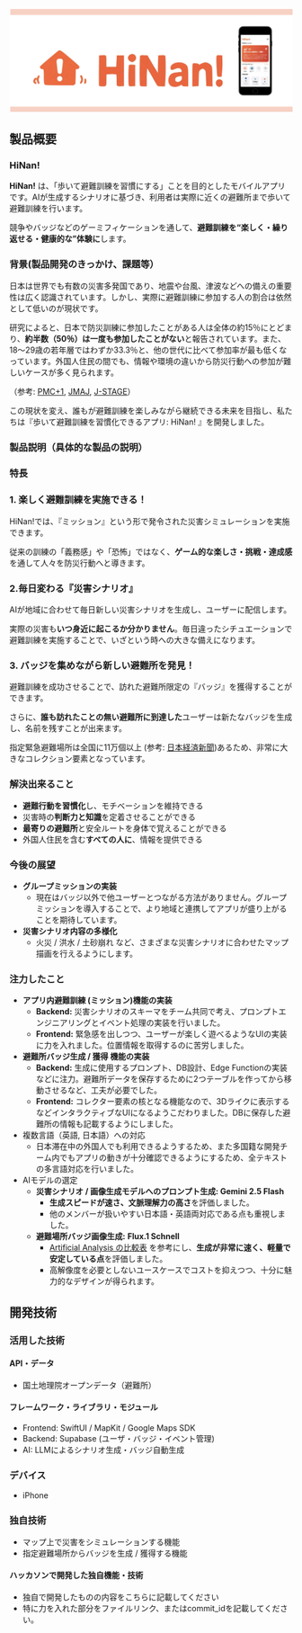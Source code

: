 
![IMAGE ALT TEXT HERE](media/header.png)

## 製品概要

### HiNan!

**HiNan!** は、「歩いて避難訓練を習慣にする」ことを目的としたモバイルアプリです。AIが生成するシナリオに基づき、利用者は実際に近くの避難所まで歩いて避難訓練を行います。

競争やバッジなどのゲーミフィケーションを通して、**避難訓練を“楽しく・繰り返せる・健康的な”体験に**します。

### 背景(製品開発のきっかけ、課題等）

日本は世界でも有数の災害多発国であり、地震や台風、津波などへの備えの重要性は広く認識されています。しかし、実際に避難訓練に参加する人の割合は依然として低いのが現状です。

研究によると、日本で防災訓練に参加したことがある人は全体の約15％にとどまり、**約半数（50％）は一度も参加したことがない**と報告されています。また、18〜29歳の若年層ではわずか33.3％と、他の世代に比べて参加率が最も低くなっています。外国人住民の間でも、情報や環境の違いから防災行動への参加が難しいケースが多く見られます。

（参考: [PMC+1](https://pmc.ncbi.nlm.nih.gov/articles/PMC11543362/?utm_source=chatgpt.com), [JMAJ](https://www.jmaj.jp/download.php?id=10.31662%2Fjmaj.2024-0049&utm_source=chatgpt.com), [J-STAGE](https://www.jstage.jst.go.jp/article/itel/2/1/2_2.1.Trans.p007/_pdf?utm_source=chatgpt.com)）

この現状を変え、誰もが避難訓練を楽しみながら継続できる未来を目指し、私たちは『歩いて避難訓練を習慣化できるアプリ: HiNan! 』を開発しました。

### 製品説明（具体的な製品の説明）

### 特長

### 1. 楽しく避難訓練を実施できる！

HiNan!では、『ミッション』という形で発令された災害シミュレーションを実施できます。

従来の訓練の「義務感」や「恐怖」ではなく、**ゲーム的な楽しさ・挑戦・達成感**を通して人々を防災行動へと導きます。

### 2.毎日変わる『災害シナリオ』

AIが地域に合わせて毎日新しい災害シナリオを生成し、ユーザーに配信します。

実際の災害も**いつ身近に起こるか分かりません**。毎日違ったシチュエーションで避難訓練を実施することで、いざという時への大きな備えになります。

### 3. バッジを集めながら新しい避難所を発見！

避難訓練を成功させることで、訪れた避難所限定の『バッジ』を獲得することができます。

さらに、**誰も訪れたことの無い避難所に到達した**ユーザーは新たなバッジを生成し、名前を残すことが出来ます。

指定緊急避難場所は全国に11万個以上 (参考: [日本経済新聞](https://www.nikkei.com/article/DGXZQOUE080NW0Y4A100C2000000/#:~:text=%E7%B7%8F%E5%8B%99%E7%9C%81%E6%B6%88%E9%98%B2%E5%BA%81%E3%81%AB%E3%82%88%E3%82%8B,%E3%81%8C%E6%8C%87%E5%AE%9A%E3%81%97%E3%81%A6%E3%81%84%E3%82%8B%E3%80%82))あるため、非常に大きなコレクション要素となっています。

### 解決出来ること

- **避難行動を習慣化**し、モチベーションを維持できる
- 災害時の**判断力と知識**を定着させることができる
- **最寄りの避難所**と安全ルートを身体で覚えることができる
- 外国人住民を含む**すべての人に**、情報を提供できる

### 今後の展望

- **グループミッションの実装**
    - 現在はバッジ以外で他ユーザーとつながる方法がありません。グループミッションを導入することで、より地域と連携してアプリが盛り上がることを期待しています。
- **災害シナリオ内容の多様化**
    - 火災 / 洪水 / 土砂崩れ など、さまざまな災害シナリオに合わせたマップ描画を行えるようにします。

### 注力したこと

- **アプリ内避難訓練 (ミッション)機能の実装**
    - **Backend:** 災害シナリオのスキーマをチーム共同で考え、プロンプトエンジニアリングとイベント処理の実装を行いました。
    - **Frontend:** 緊急感を出しつつ、ユーザーが楽しく遊べるようなUIの実装に力を入れました。位置情報を取得するのに苦労しました。
- **避難所バッジ生成 / 獲得 機能の実装**
    - **Backend:** 生成に使用するプロンプト、DB設計、Edge Functionの実装などに注力。避難所データを保存するために2つテーブルを作ってから移動させるなど、工夫が必要でした。
    - **Frontend:** コレクター要素の核となる機能なので、3Dライクに表示するなどインタラクティブなUIになるようこだわりました。DBに保存した避難所の情報も記載するようにしました。
- 複数言語（英語, 日本語）への対応
    - 日本滞在中の外国人でも利用できるようするため、また多国籍な開発チーム内でもアプリの動きが十分確認できるようにするため、全テキストの多言語対応を行いました。
- AIモデルの選定
    - **災害シナリオ / 画像生成モデルへのプロンプト生成: Gemini 2.5 Flash**
        - **生成スピードが速さ、文脈理解力の高さ**を評価しました。
        - 他のメンバーが扱いやすい日本語・英語両対応である点も重視しました。
    - **避難場所バッジ画像生成:** **Flux.1 Schnell**
        - [Artificial Analysis の比較表](https://artificialanalysis.ai/image/models) を参考にし、**生成が非常に速く、軽量で安定している点**を評価しました。
        - 高解像度を必要としないユースケースでコストを抑えつつ、十分に魅力的なデザインが得られます。

## 開発技術

### 活用した技術

#### API・データ

- 国土地理院オープンデータ（避難所）

#### フレームワーク・ライブラリ・モジュール

- Frontend: SwiftUI / MapKit / Google Maps SDK
- Backend: Supabase (ユーザ・バッジ・イベント管理)
- AI: LLMによるシナリオ生成・バッジ自動生成

### デバイス

- iPhone

### 独自技術
- マップ上で災害をシミュレーションする機能
- 指定避難場所からバッジを生成 / 獲得する機能

#### ハッカソンで開発した独自機能・技術
* 独自で開発したものの内容をこちらに記載してください
* 特に力を入れた部分をファイルリンク、またはcommit_idを記載してください。
